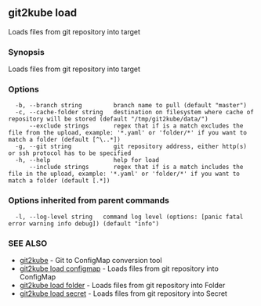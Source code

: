 ## git2kube load

Loads files from git repository into target

### Synopsis

Loads files from git repository into target

### Options

```
  -b, --branch string         branch name to pull (default "master")
  -c, --cache-folder string   destination on filesystem where cache of repository will be stored (default "/tmp/git2kube/data/")
      --exclude strings       regex that if is a match excludes the file from the upload, example: '*.yaml' or 'folder/*' if you want to match a folder (default [^\..*])
  -g, --git string            git repository address, either http(s) or ssh protocol has to be specified
  -h, --help                  help for load
      --include strings       regex that if is a match includes the file in the upload, example: '*.yaml' or 'folder/*' if you want to match a folder (default [.*])
```

### Options inherited from parent commands

```
  -l, --log-level string   command log level (options: [panic fatal error warning info debug]) (default "info")
```

### SEE ALSO

* [git2kube](git2kube.md)	 - Git to ConfigMap conversion tool
* [git2kube load configmap](git2kube_load_configmap.md)	 - Loads files from git repository into ConfigMap
* [git2kube load folder](git2kube_load_folder.md)	 - Loads files from git repository into Folder
* [git2kube load secret](git2kube_load_secret.md)	 - Loads files from git repository into Secret

